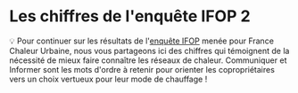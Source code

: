 # Les chiffres de l'enquête IFOP 2

💡 Pour continuer sur les résultats de l'[enquête IFOP](https://france-chaleur-urbaine.beta.gouv.fr/documentation/enquete\_IFOP.pdf) menée pour France Chaleur Urbaine, nous vous partageons ici des chiffres qui témoignent de la nécessité de mieux faire connaître les réseaux de chaleur. Communiquer et Informer sont les mots d'ordre à retenir pour orienter les copropriétaires vers un choix vertueux pour leur mode de chauffage !
